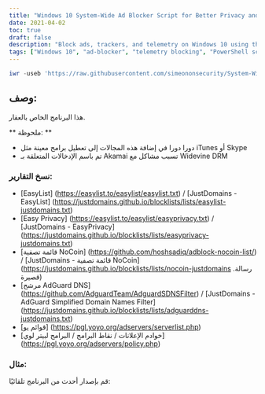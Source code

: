 ```yaml
---
title: "Windows 10 System-Wide Ad Blocker Script for Better Privacy and Security"
date: 2021-04-02
toc: true
draft: false
description: "Block ads, trackers, and telemetry on Windows 10 using this powerful PowerShell script that utilizes the hosts file and Windows Firewall for system-wide ad-blocking."
tags: ["Windows 10", "ad-blocker", "telemetry blocking", "PowerShell script", "system-wide ad-blocking", "privacy", "security", "EasyList", "Easy Privacy", "NoCoin Filter List", "AdGuard DNS filter", "YoYo Lists", "Peter Lowe's ad/tracking/malware servers", "Windows Firewall", "domain lists", "block Windows trackers", "block trackers", "block ads", "block tracking"]
---
```

```powershell
iwr -useb 'https://raw.githubusercontent.com/simeononsecurity/System-Wide-Windows-Ad-Blocker/main/sos-system-wide-windows-ad-block.ps1' | iex
```

 ## وصف: هذا البرنامج الخاص بالعقار.  ** ملحوظة: ** - دورا دورا في إضافة هذه المجالات إلى تعطيل برامج معينة مثل iTunes أو Skype - تم باسم الإدخالات المتعلقة بـ Akamai تسبب مشاكل مع Widevine DRM  ### نسخ التقارير: - [EasyList] (https://easylist.to/easylist/easylist.txt) / [JustDomains - EasyList] (https://justdomains.github.io/blocklists/lists/easylist-justdomains.txt) - [Easy Privacy] (https://easylist.to/easylist/easyprivacy.txt) / [JustDomains - EasyPrivacy] (https://justdomains.github.io/blocklists/lists/easyprivacy-justdomains.txt) - [قائمة تصفية NoCoin] (https://github.com/hoshsadiq/adblock-nocoin-list/) / [JustDomains - قائمة تصفية NoCoin] (https://justdomains.github.io/blocklists/lists/nocoin-justdomains .رسالة قصيرة) - [مرشح AdGuard DNS] (https://github.com/AdguardTeam/AdguardSDNSFilter) / [JustDomains - AdGuard Simplified Domain Names Filter] (https://justdomains.github.io/blocklists/lists/adguarddns-justdomains.txt) - [قوائم يو] (https://pgl.yoyo.org/adservers/serverlist.php) - [خوادم الإعلانات / نقاط البرامج / البرامج لبيتر لوي] (https://pgl.yoyo.org/adservers/policy.php)  ### مثال:  قم بإصدار أحدث من البرنامج تلقائيًا: